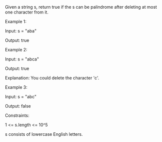 Given a string s, return true if the s can be palindrome after deleting at most one character from it.

 

Example 1:

Input: s = "aba"

Output: true

Example 2:

Input: s = "abca"

Output: true

Explanation: You could delete the character 'c'.

Example 3:

Input: s = "abc"

Output: false
 

Constraints:

1 <= s.length <= 10^5

s consists of lowercase English letters.
